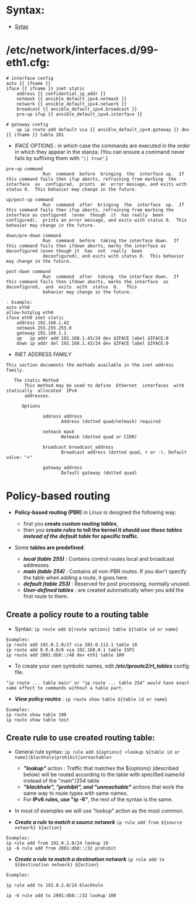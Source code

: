 # Syntax:
- [Sytax](http://manpages.ubuntu.com/manpages/xenial/man5/interfaces.5.html)

# /etc/network/interfaces.d/99-eth1.cfg:

```
# interface config
auto {{ ifname }}
iface {{ ifname }} inet static
    address {{ confidential_ip_addr }}
    netmask {{ ansible_default_ipv4.netmask }}
    network {{ ansible_default_ipv4.network }}
    broadcast {{ ansible_default_ipv4.broadcast }}
    pre-up ifup {{ ansible_default_ipv4.interface }}

# gateway config
    up ip route add default via {{ ansible_default_ipv4.gateway }} dev {{ ifname }} table 201
```

- IFACE OPTIONS : in which case the commands are executed in the order in which they appear in the stanza.  (You can ensure a command never fails by suffixing them with ``"|| true"``.)
```
pre-up command
              Run  command  before  bringing  the  interface up.  If this command fails then ifup aborts, refraining from marking  the  interface  as  configured,  prints  an  error message, and exits with status 0.  This behavior may change in the future.

up/post-up command
              Run  command  after  bringing  the  interface  up.  If this command fails then ifup aborts, refraining from marking the interface as configured  (even  though  it  has really  been  configured),  prints an error message, and exits with status 0.  This behavior may change in the future.          

down/pre-down command
              Run  command  before  taking the interface down.  If this command fails then ifdown aborts, marks the interface as deconfigured (even though it  has  not  really  been
              deconfigured), and exits with status 0.  This behavior may change in the future.

post-down command
              Run  command  after  taking  the interface down.  If this command fails then ifdown aborts, marks the interface  as  deconfigured,  and  exits  with  status  0.   This
              behavior may change in the future.              

- Example:
auto eth0
allow-hotplug eth0
iface eth0 inet static
    address 192.168.1.42  
    netmask 255.255.255.0
    gateway 192.168.1.1
    up   ip addr add 192.168.1.43/24 dev $IFACE label $IFACE:0
    down ip addr del 192.168.1.43/24 dev $IFACE label $IFACE:0

```
- INET ADDRESS FAMILY
```
This section documents the methods available in the inet address family.

   The static Method
       This method may be used to define  Ethernet  interfaces  with  statically  allocated  IPv4
       addresses.

      Options

              address address
                     Address (dotted quad/netmask) required

              netmask mask
                     Netmask (dotted quad or CIDR)

              broadcast broadcast_address
                     Broadcast address (dotted quad, + or -). Default value: "+"
                     
              gateway address
                     Default gateway (dotted quad)

```

# Policy-based routing
- **Policy-based routing (PBR)** in Linux is designed the following way: 
	+ first you **create *custom routing tables***, 
	+ then you **create *rules* to tell the kernel it should *use those tables instead of the default table* for specific traffic**.

- Some **tables are predefined**:
	+ ***local (table 255)*** 		: 	Contains control routes local and broadcast addresses.
	+ ***main (table 254)*** 		: 	Contains all non-PBR routes. If you don't specify the table when adding a route, it goes here.
	+ ***default (table 253)*** 	: 	Reserved for post processing, normally unused.
	+ ***User-defined tables*** 	: 	are created automatically when you add the first route to them.

## Create a policy route to a routing table

- Syntax: ```ip route add ${route options} table ${table id or name}```
```
Examples:
ip route add 192.0.2.0/27 via 203.0.113.1 table 10
ip route add 0.0.0.0/0 via 192.168.0.1 table ISP2
ip route add 2001:db8::/48 dev eth1 table 100
```

- To create your own symbolic names, edit ***/etc/iproute2/rt_tables*** config file.
```
"ip route ... table main" or "ip route ... table 254" would have exact same effect to commands without a table part.
```
- ***View policy routes*** : 	```ip route show table ${table id or name}```
```
Examples:
ip route show table 100
ip route show table test
```

## Create rule to use created routing table:
- General rule syntax: 	```ip rule add ${options} <lookup ${table id or name}|blackhole|prohibit|unreachable>```
  + ***"lookup"*** action : Traffic that matches the ${options} (described below) will be routed according to the table with specified name/id instead of the "main"/254 table	
  + ***"blackhole", "prohibit", and "unreachable"*** actions that work the same way to route types with same names. 
  + For **IPv6 rules, use "ip -6"**, the rest of the syntax is the same.

- In most of examples we will use "lookup" action as the most common.
- ***Create a rule to match a source network***
```ip rule add from ${source network} ${action}```
```
Examples:
ip rule add from 192.0.2.0/24 lookup 10
ip -6 rule add from 2001:db8::/32 prohibit
```
- ***Create a rule to match a destination network***
```ip rule add to ${destination network} ${action}```
```
Examples:

ip rule add to 192.0.2.0/24 blackhole

ip -6 rule add to 2001:db8::/32 lookup 100
```